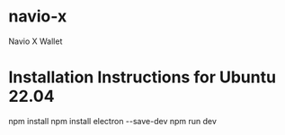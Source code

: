 # navio-x
 Navio X Wallet

# Installation Instructions for Ubuntu 22.04
npm install
npm install electron --save-dev
npm run dev